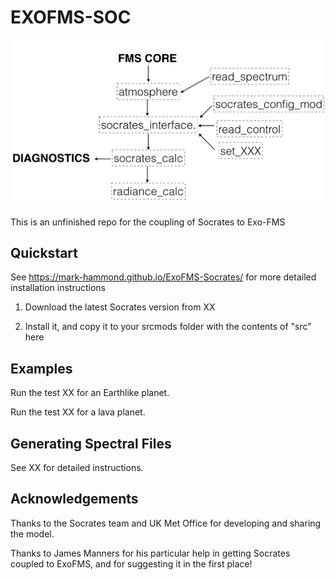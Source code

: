 # EXOFMS-SOC

![socrates](misc/socrates_structure.001.png)


This is an unfinished repo for the coupling of Socrates to Exo-FMS

## Quickstart

See https://mark-hammond.github.io/ExoFMS-Socrates/ for more detailed installation instructions

1) Download the latest Socrates version from XX

2) Install it, and copy it to your srcmods folder with the contents of "src" here


## Examples

Run the test XX for an Earthlike planet.

Run the test XX for a lava planet.

## Generating Spectral Files

See XX for detailed instructions.

## Acknowledgements

Thanks to the Socrates team and UK Met Office for developing and sharing the model.

Thanks to James Manners for his particular help in getting Socrates coupled to ExoFMS, and for suggesting it in the first place!
